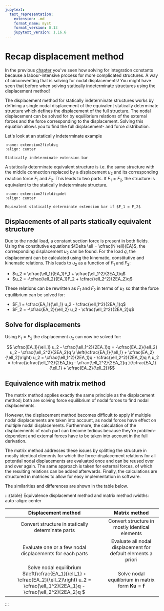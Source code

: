 ```yaml
---
jupytext:
  text_representation:
    extension: .md
    format_name: myst
    format_version: 0.13
    jupytext_version: 1.16.6
---
```


# Recap displacement method

In the previous [chapter](./recap.ipynb) you've seen how solving for integration constants because a labour-intensive process for more complicated structures. A way of circumventing that is solving for nodal displacements! You might have seen that before when solving statically indeterminate structures using the displacement method!

The displacement method for statically indeterminate structures works by defining a single nodal displacement of the equivalent statically determinate structure which defines the displacement of the full structure. The nodal displacement can be solved for by equilibrium relations of the external forces and the force corresponding to the displacement. Solving this equation allows you to find the full displacement- and force distribution.

Let's look at an statically indeterminate example

```{figure} extension2fieldsdisp.svg
:name: extension2fieldsq
:align: center

Statically indeterminate extension bar
```

A statically determinate equivalent structure is i.e. the same structure with the middle connection replaced by a displacement $u_2$ and its corresponding reaction force $F_1$ and $F_2$. This leads to two parts. If $F_1 = F_2$, the structure is equivalent to the statically indeterminate structure. 

```{figure} extension2fieldsdispdet.svg
:name: extension2fieldispdet
:align: center

Equivalent statically determinate extension bar if $F_1 = F_2$
```

## Displacements of all parts statically equivalent structure
Due to the nodal load, a constant section force is present in both fields. Using the constitutive equations $\Delta \ell = \cfrac{N \ell}{EA}$, the corresponding displacement $u_2$ can be found. For the load $q$, the displacement can be calculated using the kinematic, constitutive and kinematic relations. This leads to $u_2$ as a function of $F_1$ and $F_2$:

- $u_2 = \cfrac{\ell_1}{EA_1}F_1  + \cfrac{\ell_1^2}{2EA_1}q$
- $u_2 = -\cfrac{\ell_2}{EA_1}F_2  + \cfrac{\ell_2^2}{2EA_2}q$

These relations can be rewritten as $F_1$ and $F_2$ in terms of $u_2$ so that the force equilibrium can be solved for:

- $F_1 = \cfrac{EA_1}{\ell_1} u_2 - \cfrac{\ell_1^2}{2EA_1}q$
- $F_2 = -\cfrac{EA_2}{\ell_2} u_2 - \cfrac{\ell_2^2}{2EA_2}q$

## Solve for displacements

Using $F_1 = F_2$ the displacement $u_2$ can now be solved for:

$$ \cfrac{EA_1}{\ell_1} u_2 - \cfrac{\ell_1^2}{2EA_1}q = -\cfrac{EA_2}{\ell_2} u_2 - \cfrac{\ell_2^2}{2EA_2}q \\
\left(\cfrac{EA_1}{\ell_1} + \cfrac{EA_2}{\ell_2}\right) u_2 = \cfrac{\ell_1^2}{2EA_1}q - \cfrac{\ell_2^2}{2EA_2}q \\
u_2 = \cfrac{\cfrac{\ell_1^2}{2EA_1}q - \cfrac{\ell_2^2}{2EA_2}q }{\cfrac{EA_1}{\ell_1} + \cfrac{EA_2}{\ell_2}}$$

## Equivalence with matrix method

The matrix method applies exactly the same principle as the displacement method; both are solving force equilibrium of nodal forces to find nodal displacements.

However, the displacement method becomes difficult to apply if multiple nodal displacements are taken into account, as nodal forces have effect on multiple nodal displacements. Furthermore, the calculation of the displacements of each part can become tedious because they're problem-dependent and external forces have to be taken into account in the full derivation.

The matrix method addresses these issues by splitting the structure in mostly identical elements for which the force-displacement relations for all potential nodal displacements are evaluated once and can be reused over and over again. The same approach is taken for external forces, of which the resulting relations can be added afterwards. Finally, the calculations are structured in matrices to allow for easy implementation in software.

The similarities and differences are shown in the table below.

:::{table} Equivalence displacement method and matrix method
:widths: auto
:align: center

|Displacement method|Matrix method|
|:-:|:-:|
|Convert structure in statically determinate parts|Convert structure in mostly identical elements|
|Evaluate one or a few nodal displacements for each parts|Evaluate all nodal displacement for default elements a priori|
|Solve nodal equilibrium $\left(\cfrac{EA_1}{\ell_1} + \cfrac{EA_2}{\ell_2}\right) u_2 = \cfrac{\ell_1^2}{2EA_1}q - \cfrac{\ell_2^2}{2EA_2}q $|Solve nodal equilibrium in matrix form $\mathbf{K}\mathbf{u}=\mathbf{f}$|

:::